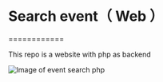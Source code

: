 # Search event（ Web ） #
============

This repo is a website with php as backend

![Image of event search php](https://.github.com/images/yaktocat.png)

